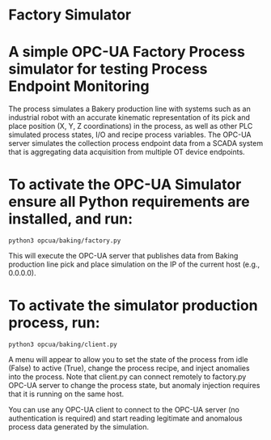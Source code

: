 # Factory Simulator
# A simple OPC-UA Factory Process simulator for testing Process Endpoint Monitoring

The process simulates a Bakery production line with systems such as an industrial robot with an accurate kinematic representation of its
pick and place position (X, Y, Z coordinations) in the process, as well as other PLC simulated process states, I/O and recipe process variables.
The OPC-UA server simulates the collection process endpoint data from a SCADA system that is aggregating data acquisition from multiple OT device endpoints.

# To activate the OPC-UA Simulator ensure all Python requirements are installed, and run:

<code>python3 opcua/baking/factory.py</code>

This will execute the OPC-UA server that publishes data from Baking production line pick and place simulation on the IP of the current host (e.g., 0.0.0.0).

# To activate the simulator production process, run: 

<code>python3 opcua/baking/client.py</code>

A menu will appear to allow you to set the state of the process from idle (False) to active (True), change the process recipe, and inject anomalies into 
the process. Note that client.py can connect remotely to factory.py OPC-UA server to change the process state, but anomaly injection requires that it is running on the same host.

You can use any OPC-UA client to connect to the OPC-UA server (no authentication is required) and start reading legitimate and anomalous process data generated by the simulation.

